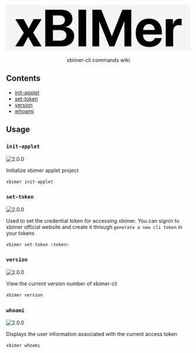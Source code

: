 <p align='center'>
<img src='../../_images/logo.png' width='512px'/>
</p>

<p align='center'>
<span>xbimer-cli commands wiki</span>
</p>

## Contents

- [init-applet](#init-applet)
- [set-token](#set-token)
- [version](#version)
- [whoami](#whoami)

## Usage

### `init-applet`

![2.0.0](https://img.shields.io/badge/Since-2.0.0-green)

Initialize xbimer applet project

```bash
xbimer init-applet
```

### `set-token`

![2.0.0](https://img.shields.io/badge/Since-2.0.0-green)

Used to set the credential token for accessing xbimer. You can signin to xbimer official website and create it through `generate a new cli token` in your tokens

```bash
xbimer set-token <token>
```

### `version`

![2.0.0](https://img.shields.io/badge/Since-2.0.0-green)

View the current version number of xbimer-cli

```bash
xbimer version
```

### `whoami`

![2.0.0](https://img.shields.io/badge/Since-2.0.0-green)

Displays the user information associated with the current access token

```bash
xbimer whoami
```
